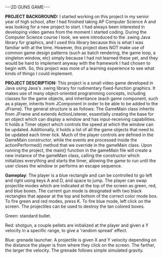 ---2D GUNS GAME---

**PROJECT BACKGROUND:**
I started working on this project in my senior year of high school, after I had finished taking AP Computer Science A and was looking for a new project to start. I had always been interested in developing video games from the moment I started coding. During the Computer Science course I took, we were introduced to the .swing Java library for graphics, and I used this library because this is what I was familiar with at the time. However, this project does NOT make use of common game design patterns (such as batch rendering, the game loop, a singleton window, etc) simply because I had not learned these yet, and they would be hard to implement anyway with the framework I had chosen to begin with. So, this project was more of a learning experience to see what kinds of things I could implement.

**PROJECT DESCRIPTION:** 
This project is a small video game developed in Java using Java's .swing library for rudimentary fixed-function graphics. It makes use of many object-oriented programming concepts, including classes for the game objects, and inheritance (each game component, such as a player, inherits from JComponent in order to be able to be added to the JFrame). The general structure is as follows: The GameMain class inherits from JFrame and extends ActionListener, essentially creating the base for an object which can display a window and has input-receiving capabilities. It holds a Timer object which controls the speed at which the window can be updated. Additionally, it holds a list of all the game objects that need to be updated each timer tick. Much of the player controls are defined in the GameMain constructor, while the events are processed inside the actionPerformed() method that we override in the gameMain class. Upon running the project, the main() function in the gameMain file will create a new instance of the gameMain class, calling the constructor which initializes everything and starts the timer, allowing the game to run until the user closes the window or performs an escape sequence. 

**Gameplay**: The player is a blue rectangle and can be controlled to go left and right using keys A and D, and space to jump. The player can swap projectile modes which are indicated at the top of the screen as green, red, and blue boxes. The current gun mode is designated with two black rectangles that appear at the top and bottom of the correct color mode box. To fire green and red modes, press K. To fire blue mode, left click on the screen. The projectiles can be used to destroy the tan colored boxes. 

Green: standard bullet.

Red: shotgun, a couple pellets are initialized at the player and given a Y velocity in a specific range, to give a 'random spread' effect. 

Blue: grenade launcher. A projectile is given X and Y velocity depending on the distance the player is from where they click on the screen. The farther, the larger the velocity. The grenade follows simple simulated gravity. 
